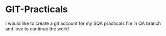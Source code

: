 # GIT-Practicals
I would like to create a git account for my SQA practicals
 I'm in QA branch and love to continue the work!
